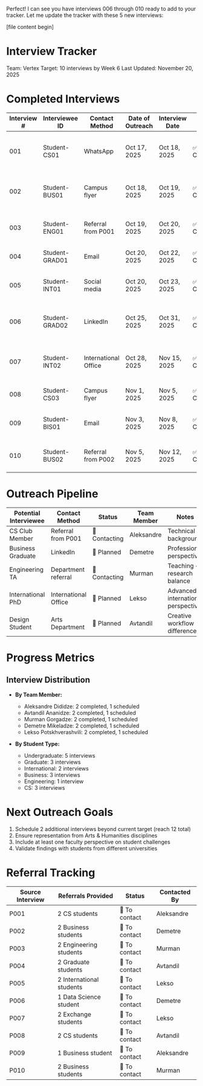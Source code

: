 Perfect! I can see you have interviews 006 through 010 ready to add to your tracker. Let me update the tracker with these 5 new interviews:

[file name]: interview-tracker.md
[file content begin]
# Interview Tracker
Team: Vertex 
Target: 10 interviews by Week 6
Last Updated: November 20, 2025

# Completed Interviews
 
| Interview # | Interviewee ID | Contact Method | Date of Outreach | Interview Date | Status | Team Member | Notes |
|-------------|----------------|----------------|------------------|----------------|---------|-------------|-------|
| 001 | Student-CS01 | WhatsApp | Oct 17, 2025 | Oct 18, 2025 | ✅ Completed | Aleksandre Dididze | CS undergraduate, strong tool fragmentation pain points |
| 002 | Student-BUS01 | Campus flyer | Oct 18, 2025 | Oct 19, 2025 | ✅ Completed | Demetre Mikeladze | Business student, reputation concerns in team projects |
| 003 | Student-ENG01 | Referral from P001 | Oct 19, 2025 | Oct 20, 2025 | ✅ Completed | Murman Gorgadze | Engineering, dependency management challenges |
| 004 | Student-GRAD01 | Email | Oct 20, 2025 | Oct 22, 2025 | ✅ Completed | Avtandil Ananidze | Graduate student, multi-domain conflicts |
| 005 | Student-INT01 | Social media | Oct 20, 2025 | Oct 23, 2025 | ✅ Completed | Lekso Potskhverashvili | International student, language/system barriers |
| 006 | Student-GRAD02 | LinkedIn | Oct 25, 2025 | Oct 31, 2025 | ✅ Completed | Demetre Mikeladze | Data Science Master's, freelance + academic balance |
| 007 | Student-INT02 | International Office | Oct 28, 2025 | Nov 15, 2025 | ✅ Completed | Lekso Potskhverashvili | French exchange student, communication barriers |
| 008 | Student-CS03 | Campus flyer | Nov 1, 2025 | Nov 5, 2025 | ✅ Completed | Avtandil Ananidze | CS undergrad, LMS reliability issues |
| 009 | Student-BIS01 | Email | Nov 3, 2025 | Nov 8, 2025 | ✅ Completed | Aleksandre Dididze | Business Information Systems, tool fragmentation |
| 010 | Student-BUS02 | Referral from P002 | Nov 5, 2025 | Nov 12, 2025 | ✅ Completed | Murman Gorgadze | Business Admin, team coordination challenges |

# Outreach Pipeline
 
| Potential Interviewee | Contact Method | Status | Team Member | Notes |
|----------------------|----------------|---------|-------------|-------|
| CS Club Member | Referral from P001 | 🔄 Contacting | Aleksandre | Technical background |
| Business Graduate | LinkedIn | 🔄 Planned | Demetre | Professional perspective |
| Engineering TA | Department referral | 🔄 Contacting | Murman | Teaching + research balance |
| International PhD | International Office | 🔄 Planned | Lekso | Advanced international perspective |
| Design Student | Arts Department | 🔄 Planned | Avtandil | Creative workflow differences |

# Progress Metrics

## Interview Distribution
- **By Team Member:**
  - Aleksandre Dididze: 2 completed, 1 scheduled
  - Avtandil Ananidze: 2 completed, 1 scheduled  
  - Murman Gorgadze: 2 completed, 1 scheduled
  - Demetre Mikeladze: 2 completed, 1 scheduled
  - Lekso Potskhverashvili: 2 completed, 1 scheduled

- **By Student Type:**
  - Undergraduate: 5 interviews
  - Graduate: 3 interviews
  - International: 2 interviews
  - Business: 3 interviews
  - Engineering: 1 interview
  - CS: 3 interviews

# Next Outreach Goals
1. Schedule 2 additional interviews beyond current target (reach 12 total)
2. Ensure representation from Arts & Humanities disciplines
3. Include at least one faculty perspective on student challenges
4. Validate findings with students from different universities

# Referral Tracking
 
| Source Interview | Referrals Provided | Status | Contacted By |
|------------------|-------------------|---------|-------------|
| P001 | 2 CS students | 🔄 To contact | Aleksandre |
| P002 | 2 Business students | 🔄 To contact | Demetre |
| P003 | 2 Engineering students | 🔄 To contact | Murman |
| P004 | 2 Graduate students | 🔄 To contact | Avtandil |
| P005 | 2 International students | 🔄 To contact | Lekso |
| P006 | 1 Data Science student | 🔄 To contact | Demetre |
| P007 | 2 Exchange students | 🔄 To contact | Lekso |
| P008 | 2 CS students | 🔄 To contact | Avtandil |
| P009 | 1 Business student | 🔄 To contact | Aleksandre |
| P010 | 2 Business students | 🔄 To contact | Murman |
